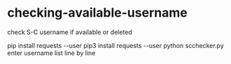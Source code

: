 # checking-available-username
check S-C username if available or deleted

pip install requests --user
pip3 install requests --user
python scchecker.py
enter username list line by line
